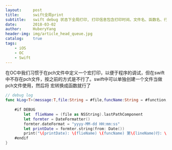 ```yaml
--- 
layout:     post                      
title:      swift全局print
subtitle:   swift debug 状态下全局打印, 打印信息包含打印时间、文件名、函数名、行数，便于程序调试
date:       2018-03-02                 
author:     HuberyYang                
header-img: img/article_head_queue.jpg
catalog:    true                     
tags:                             
    - iOS
    - OC
    - Swift
---
```



在OC中我们习惯于在pch文件中定义一个宏打印，以便于程序的调试，但在swift中不存在pch文件，按之前的方式是不行了。swift中可以单独创建一个文件当做pch文件使用，然后将
宏转换成函数就行了

```swift
// debug log
func kLog<T>(message:T,file:String = #file,funcName:String = #function,lineName:Int = #line){
    
    #if DEBUG
        let  flieName = (file as NSString).lastPathComponent
        let formter = DateFormatter()
        formter.dateFormat = "yyyy-MM-dd HH:mm:ss"
        let printDate = formter.string(from: Date())
        print("\(printDate): \(flieName) \(funcName) 第\(lineName)行: \(message)")
    #endif
}


```